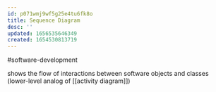 ```yaml
---
id: p071wmj9wf5g25e4tu6fk8o
title: Sequence Diagram
desc: ''
updated: 1656535646349
created: 1654530813719
---
```

#software-development 

shows the flow of interactions between software objects and classes (lower-level analog of [[activity diagram]])

